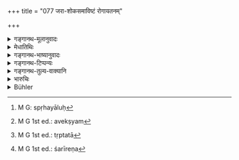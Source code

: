 +++
title = "077 जरा-शोकसमाविष्टं रोगायतनम्"

+++

<details><summary>गङ्गानथ-मूलानुवादः</summary>

He shall discard this abode of material substances, where the bones are the pillars, which is held together by the tendons, plastered with flesh and blood; covered with the skin, foul-smelling, and full of urine and ordure;—(76) beset with wrinkles and sorrow, the seat of disease, harassed, sullied with passions and perishable.—(77)
</details>

<details><summary>मेधातिथिः</summary>

**जरा** च चरमे वयसि शरीरापचयहेतुर् अवस्थाविशेषः । **आतुरं** नित्यगृहीतं रोगैः । **रजस्वलं** स्पृहयालु[^३८] सर्वपदार्थेषु, तदसम्पत्यां च महद्दुःखं सर्वस्मिन् सोढे अप्रतीकारम् अनिवर्त्यम् । अत एतद् अवेक्ष्य[^३९] त्यजेद् इदं शरीरम् । **भूतानां** भूविकाराणां मेदोमज्जाश्लेष्ममूत्रशुक्रशोणितानाम् अयं **वासस्** ते ह्य् अत्र वसन्ति नात्मनो ऽयं वासः सर्वगतत्वात् तस्य । अतस् तृष्णा[^४०] शरीरे न[^४१] कर्तव्या ॥ ६.७७ ॥


[^४१]:
     M G 1st ed.: śarīreṇa


[^४०]:
     M G 1st ed.: tṛptatā


[^३९]:
     M G 1st ed.: avekṣyam


[^३८]:
     M G: spṛhayāluḥ
</details>

<details><summary>गङ्गानथ-भाष्यानुवादः</summary>

**(verse 6.76)**

This is meant to create disgust.

To say nothing of the bodies of worms insects and fleas, which are born in the earth and out of moisture etc.,—the human body itself, which has been considered highly desirable, the likelihood of losing which keeps man in constant fear,—is like a latrine, the abode of urine and ordure. It is this latrine-hut that is described.

The *bones* constitute the pillars; the hut is supported by the bones;—it is tied up with the tendons; it is plastered outside with flesh and blood;—and it is covered up with the *skin*; or *roofed over* with the skin;—‘*filled with urine and ordure*’;—the use of the Genitive here is analogous to that in the expression ‘*odanasya pūrṇaḥ*’, filled with rice.—(76).

**(verse 6.77)**

^(‘)*Wrinkles*’—indicates a peculiar state of the body in old age, due to its decrepitude.

‘*Harassed*’—ever beset with diseases.

‘*Sullied with passions*’—*i.e*., harbouring desires, the non-fulfilment of which brings irremediable unbearable pain.

Realising all this the man ‘*shall discard*’ this body, which is the abode of ‘*material substances*’—the products of the Earth, in the form of fat, marrow, phlegm, urine, semen and blood;—it cannot be the abode of the *Soul*; because this is all-pervading. For all these reasons one should not cherish any affection for the body.—(77.)
</details>

<details><summary>गङ्गानथ-टिप्पन्यः</summary>

**(verse 6.76)**

This verse is quoted in *Yatidharmasaṅgraha* (p. 91).

**(verse 6.77)**

This verse is quoted in *Yatidharmasaṅgraha* (p. 91).
</details>

<details><summary>गङ्गानथ-तुल्य-वाक्यानि</summary>

**(verses 6.76-77)  
**

*Mahāhhārata* (12.330.42.43).—(Same as Manu.)

*Maitryupaniṣad* (3.4)—Do.

*Viṣṇu* (96.43-55).—‘He must recognise this human frame to consist of
seven elements;—those elements are adeps, blood, flesh, flesh-serum,
bone, marrow and semen. It is covered with skin; and it has a nasty
smell; it is the receptacle of impure substances. Though surrounded by a
hundred pleasures, it is subject to change; though carefully supported,
it is subject to destruction. It is the stay of carnal desire, wrath,
greed, folly, pride and selfishness. It consists of earth, water, fire,
air and *ākāśa*. It is provided with bone, tubular vessels, arteries and
sinews. It is endowed with the quality of *Rajas*. It is covered with
six skin-layers; it is kept together by three hundred and sixty hones.’

*Kāmandaka* (3.10).—‘This clayey tenement rendered agreeable by
artificial means is evanescent like a shadow and vanishes even as a
bubble of water.’
</details>

<details><summary>भारुचिः</summary>

_तस्य च त्यागस्योपायभेदाद् द्वित्वं दृष्टान्तद्वयेन प्रदर्शयति ।_
</details>

<details><summary>Bühler</summary>

077	Let him quit this dwelling, composed of the five elements, where the bones are the beams, which is held together by tendons (instead of cords), where the flesh and the blood are the mortar, which is thatched with the skin, which is foul-smelling, filled with urine and ordure, infested by old age and sorrow, the seat of disease, harassed by pain, gloomy with passion, and perishable.
</details>
